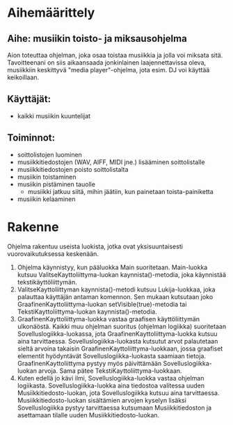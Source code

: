 # Aihemäärittely

## Aihe: musiikin toisto- ja miksausohjelma
Aion toteuttaa ohjelman, joka osaa toistaa musiikkia ja jolla voi miksata sitä. Tavoitteenani on siis aikaansaada jonkinlainen laajennettavissa oleva, musiikkiin keskittyvä "media player"-ohjelma, jota esim. DJ voi käyttää keikoillaan.

## Käyttäjät:
- kaikki musiikin kuuntelijat

## Toiminnot:
- soittolistojen luominen
- musiikkitiedostojen (WAV, AIFF, MIDI jne.) lisääminen soittolistalle
- musiikkitiedostojen poisto soittolistalta
- musiikin toistaminen
- musiikin pistäminen tauolle
	- musiikki jatkuu siitä, mihin jäätiin, kun painetaan toista-painiketta
- musiikin kelaaminen

# Rakenne

Ohjelma rakentuu useista luokista, jotka ovat yksisuuntaisesti vuorovaikutuksessa keskenään.
1. Ohjelma käynnistyy, kun pääluokka Main suoritetaan. Main-luokka kutsuu ValitseKayttoliittyma-luokan kaynnista()-metodia, joka käynnistää tekstikäyttöliittymän.
2. ValitseKayttoliittyman kaynnista()-metodi kutsuu Lukija-luokkaa, joka palauttaa käyttäjän antaman komennon. Sen mukaan kutsutaan joko GraafinenKayttoliittyma-luokan setVisible(true)-metodia tai TekstiKayttoliittyma-luokan kaynnista()-metodia.
3. GraafinenKayttoliittyma-luokka vastaa graafisen käyttöliittymän ulkonäöstä. Kaikki muu ohjelman suoritus (ohjelman logiikka) suoritetaan Sovelluslogiikka-luokassa, jota GraafinenKayttoliittyma-luokka kutsuu aina tarvittaessa. Sovelluslogiikka-luokasta kutsutut arvot palautetaan sieltä arvoina takaisin GraafinenKayttoliittyma-luokkaan, jossa graafiset elementit hyödyntävät Sovelluslogiikka-luokasta saamiaan tietoja. GraafinenKayttoliittyma pystyy myös päivittämään Sovelluslogiikka-luokan arvoja. Sama pätee TekstiKayttoliittyma-luokkaan.
4. Kuten edellä jo kävi ilmi, Sovelluslogiikka-luokka vastaa ohjelman logiikasta. Sovelluslogiikka-luokka aina tiedostoa valitessa uuden Musiikkitiedosto-luokan, jota Sovelluslogiikka kutsuu aina tarvittaessa. Musiikkitiedosto-luokan sisältämien arvojen kyselyn lisäksi Sovelluslogiikka pystyy tarvittaessa kutsumaan Musiikkitiedoston ja asettamaan tilalle uuden Musiikkitiedosto-luokan.
